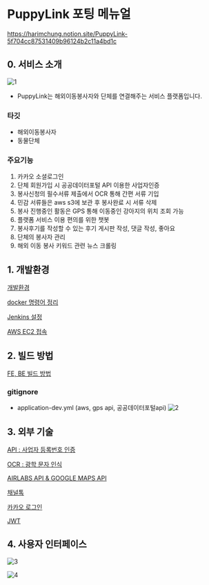 # PuppyLink 포팅 메뉴얼

https://harimchung.notion.site/PuppyLink-5f704cc87531409b96124b2c11a4bd1c

## 0. 서비스 소개
![1](https://user-images.githubusercontent.com/63866366/231027996-f51799de-971a-4ab9-8f66-a79dcd9da666.png)
- PuppyLink는 해외이동봉사자와 단체를 연결해주는 서비스 플랫폼입니다.

### 타깃

- 해외이동봉사자
- 동물단체

### 주요기능

1. 카카오 소셜로그인
2. 단체 회원가입 시 공공데이터포털 API 이용한 사업자인증
3. 봉사신청의 필수서류 제출에서 OCR 통해 간편 서류 기입
4. 민감 서류들은 aws s3에 보관 후 봉사완료 시 서류 삭제
5. 봉사 진행중인 활동은 GPS 통해 이동중인 강아지의 위치 조회 가능
6. 플랫폼 서비스 이용 편의를 위한 챗봇
7. 봉사후기를 작성할 수 있는 후기 게시판 작성, 댓글 작성, 좋아요
8. 단체의 봉사자 관리
9. 해외 이동 봉사 키워드 관련 뉴스 크롤링

## 1. 개발환경

[개발환경](https://harimchung.notion.site/ffc149bf72984ccc8f47c7b44bdc736e)

[docker 명령어 정리](https://harimchung.notion.site/docker-93d64e7df0284623a32fe8f147ed908b)

[Jenkins 설정](https://harimchung.notion.site/Jenkins-322d548b60dd47d2948f4e743dcd3185)

[AWS EC2 접속 ](https://harimchung.notion.site/AWS-EC2-803ec9aae64847cea2dcd1b6da5e85d7)



## 2. 빌드 방법

[FE, BE 빌드 방법](https://harimchung.notion.site/FE-BE-e068dde7e09e48b3b6debb62064dbd58)

### gitignore

- application-dev.yml (aws, gps api, 공공데이터포털api)
![2](https://user-images.githubusercontent.com/63866366/231028035-700dacdf-e741-460f-b0d3-ac2e5f953ff7.png)


## 3. 외부 기술

[API : 사업자 등록번호 인증](https://harimchung.notion.site/API-84db524e33e14cdb8b95b0d91849ecf6)

[OCR : 광학 문자 인식](https://harimchung.notion.site/OCR-5d0f64ec3a9b4793b4904c09522bd4be)

[AIRLABS API & GOOGLE MAPS API](https://harimchung.notion.site/AIRLABS-API-GOOGLE-MAPS-API-f32206e625464292a3b784e4803436d2)

[채널톡](https://harimchung.notion.site/789335204a7a463f818fd728025d3e8c)

[카카오 로그인](https://harimchung.notion.site/21e7f7bd730f4358b1e58abb1cc73db3)

[JWT ](https://harimchung.notion.site/JWT-e3a411c4a6884b44b9d38c6875969611)

## 4. 사용자 인터페이스

![3](https://user-images.githubusercontent.com/63866366/227122991-d396f237-0801-4672-8b59-a1168f359eb4.gif)

![4](https://user-images.githubusercontent.com/63866366/231028080-a427b0f9-a667-40a5-bbb7-0cbd0c17836c.gif)
